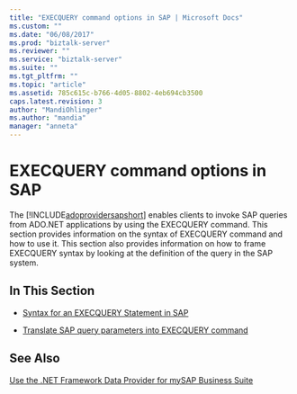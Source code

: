 ```yaml
---
title: "EXECQUERY command options in SAP | Microsoft Docs"
ms.custom: ""
ms.date: "06/08/2017"
ms.prod: "biztalk-server"
ms.reviewer: ""
ms.service: "biztalk-server"
ms.suite: ""
ms.tgt_pltfrm: ""
ms.topic: "article"
ms.assetid: 785c615c-b766-4d05-8802-4eb694cb3500
caps.latest.revision: 3
author: "MandiOhlinger"
ms.author: "mandia"
manager: "anneta"
---
```

# EXECQUERY command options in SAP
The [!INCLUDE[adoprovidersapshort](../../includes/adoprovidersapshort-md.md)] enables clients to invoke SAP queries from ADO.NET applications by using the EXECQUERY command. This section provides information on the syntax of EXECQUERY command and how to use it. This section also provides information on how to frame EXECQUERY syntax by looking at the definition of the query in the SAP system.  
  
## In This Section  
  
-   [Syntax for an EXECQUERY Statement in SAP](../../adapters-and-accelerators/adapter-sap/syntax-for-an-execquery-statement-in-sap.md)  
  
-   [Translate SAP query parameters into EXECQUERY command](../../adapters-and-accelerators/adapter-sap/translate-sap-query-parameters-into-execquery-command.md)  
  
## See Also  
 [Use the .NET Framework Data Provider for mySAP Business Suite](../../adapters-and-accelerators/adapter-sap/use-the-net-framework-data-provider-for-mysap-business-suite.md)